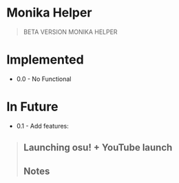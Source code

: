 # Monika Helper

>BETA VERSION MONIKA HELPER

# Implemented

- 0.0 - No Functional

# In Future
- 0.1 - Add features:
> Launching osu!
> +
> YouTube launch
> -
> Notes
> -
